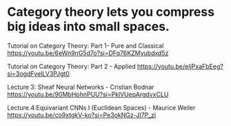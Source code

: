 # Category theory lets you compress big ideas into small spaces. 

Tutorial on Category Theory: Part 1- Pure and Classical
https://youtu.be/6eWn9nG5d7o?si=DFq76KZMyubdxd5z

Tutorial on Category Theory: Part 2 - Applied
https://youtu.be/eIjPxaFbEeg?si=3ogdFveILV3PJgt0

Lecture 3: Sheaf Neural Networks - Cristian Bodnar
https://youtu.be/90MbHphnPUU?si=PklVUepArgdvxCLU

Lecture.4:Equivariant CNNs I (Euclidean Spaces) - Maurice Weiler
https://youtu.be/co9xtgkV-ko?si=Pe3okNGz-JI7P_zi
